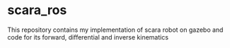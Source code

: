 # scara_ros
This repository contains my implementation of scara robot on gazebo and code for its forward, differential and inverse kinematics
